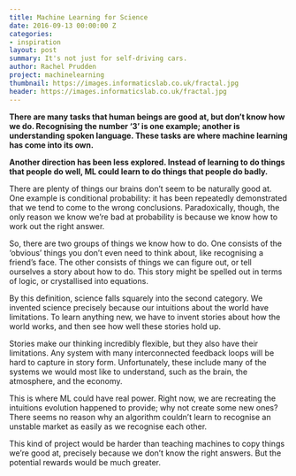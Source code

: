 ```yaml
---
title: Machine Learning for Science
date: 2016-09-13 00:00:00 Z
categories:
- inspiration
layout: post
summary: It's not just for self-driving cars.
author: Rachel Prudden
project: machinelearning
thumbnail: https://images.informaticslab.co.uk/fractal.jpg
header: https://images.informaticslab.co.uk/fractal.jpg
---
```


**There are many tasks that human beings are good at, but don’t know how we do. Recognising the number ‘3’ is one example; another is understanding spoken language. These tasks are where machine learning has come into its own.**

**Another direction has been less explored. Instead of learning to do things that people do well, ML could learn to do things that people do badly.**

There are plenty of things our brains don’t seem to be naturally good at. One example is conditional probability: it has been repeatedly demonstrated that we tend to come to the wrong conclusions. Paradoxically, though, the only reason we know we’re bad at probability is because we know how to work out the right answer. 

So, there are two groups of things we know how to do. One consists of the ‘obvious’ things you don’t even need to think about, like recognising a friend’s face. The other consists of things we can figure out, or tell ourselves a story about how to do. This story might be spelled out in terms of logic, or crystallised into equations. 

By this definition, science falls squarely into the second category. We invented science precisely because our intuitions about the world have limitations. To learn anything new, we have to invent stories about how the world works, and then see how well these stories hold up. 

Stories make our thinking incredibly flexible, but they also have their limitations. Any system with many interconnected feedback loops will be hard to capture in story form. Unfortunately, these include many of the systems we would most like to understand, such as the brain, the atmosphere, and the economy. 

This is where ML could have real power. Right now, we are recreating the intuitions evolution happened to provide; why not create some new ones? There seems no reason why an algorithm couldn’t learn to recognise an unstable market as easily as we recognise each other.

This kind of project would be harder than teaching machines to copy things we’re good at, precisely because we don’t know the right answers. But the potential rewards would be much greater. 